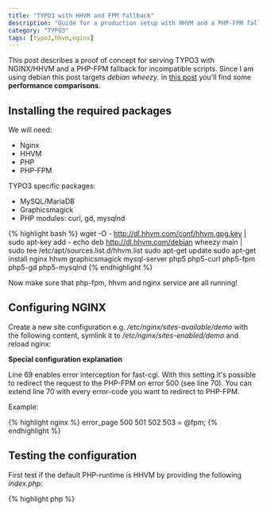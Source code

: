 ```yaml
---
title: "TYPO3 with HHVM and FPM fallback"
description: "Guide for a production setup with HHVM and a PHP-FPM fallback"
category: "TYPO3"
tags: [typo3,hhvm,nginx]
---
```


This post describes a proof of concept for serving TYPO3 with NGINX/HHVM and a PHP-FPM fallback for incompatible scripts.
Since I am using debian this post targets *debian wheezy*.<!--more--> in [this post](/typo3/2014/04/04/typo3-hhvm-speed-comparison/) you'll find
some **performance comparisons**.

## Installing the required packages

We will need:

* Nginx
* HHVM
* PHP
* PHP-FPM

TYPO3 specific packages:

* MySQL/MariaDB
* Graphicsmagick
* PHP modules: curl, gd, mysqlnd

{% highlight bash %}
wget -O - http://dl.hhvm.com/conf/hhvm.gpg.key | sudo apt-key add -
echo deb http://dl.hhvm.com/debian wheezy main | sudo tee /etc/apt/sources.list.d/hhvm.list
sudo apt-get update
sudo apt-get install nginx hhvm graphicsmagick mysql-server php5 php5-curl php5-fpm php5-gd php5-mysqlnd
{% endhighlight %}

Now make sure that php-fpm, hhvm and nginx service are all running!

## Configuring NGINX

Create a new site configuration e.g. */etc/nginx/sites-available/demo* with the following content, symlink it to
*/etc/nginx/sites-enabled/demo* and reload nginx:

<script src="https://gist.github.com/phbergsmann/9975380.js"></script>

**Special configuration explanation**

Line 69 enables error interception for fast-cgi. With this setting it's possible to redirect the request to the PHP-FPM
 on error 500 (see line 70). You can extend line 70 with every error-code you want to redirect to PHP-FPM.

Example:

{% highlight nginx %}
error_page      500 501 502 503 = @fpm;
{% endhighlight %}

## Testing the configuration

First test if the default PHP-runtime is HHVM by providing the following *index.php*:

{% highlight php %}
<?php

phpinfo();
{% endhighlight %}

This should return "HipHop".

Now let's try the PHP-FPM fallback by providing the following *fallback.php*:

{% highlight php %}
<?php

if (defined('HHVM_VERSION')) {
        throw new Exception();
}

phpinfo();
{% endhighlight %}

This should return the usual PHP-info.

If I forgot something or something is wrong let me know through the comments!